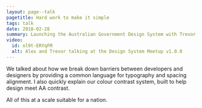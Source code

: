 ```yaml
---
layout: page--talk
pagetitle: Hard work to make it simple
tags: talk
date: 2018-02-28
summary: Launching the Australian Government Design System with Trevor Brennan at Australia's first ever Design System Meetup.
video:
  id: ol9t-ERYqFM
  alt: Alex and Trevor talking at the Design System Meetup v1.0.0
---
```

We talked about how we break down barriers between developers and designers by providing a common language for typography and spacing alignment. I also quickly explain our colour contrast system, built to help design meet AA contrast.

All of this at a scale suitable for a nation.
